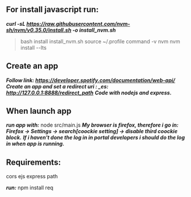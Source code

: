 ## For install javascript run:

***curl -sL https://raw.githubusercontent.com/nvm-sh/nvm/v0.35.0/install.sh -o install_nvm.sh***
>bash install install_nvm.sh
>source ~/.profile
>command -v nvm
>nvm install --lts

## Create an app

***Follow link: https://developer.spotify.com/documentation/web-api/***
***Create an app and set a redirect uri : \_es: http://127.0.0.1:8888/redirect_path***
***Code with nodejs and express.***

## When launch app 

***run app with:***
  node src/main.js 
***My browser is firefox, therefore i go in:***
***Firefox -> Settings -> search[coockie setting] -> disable third coockie block.***
***If i haven't done the log in in portal developers i should do the log in when app is running.***

## Requirements:
  
  cors
  ejs
  express
  path

***run:***
  npm install req
